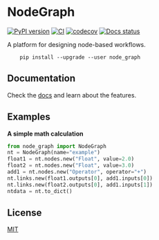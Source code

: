 # NodeGraph
[![PyPI version](https://badge.fury.io/py/node-graph.svg)](https://badge.fury.io/py/node-graph)
[![CI](https://github.com/scinode/node-graph/actions/workflows/ci.yaml/badge.svg)](https://github.com/scinode/node-graph/actions/workflows/ci.yaml)
[![codecov](https://codecov.io/gh/scinode/node-graph/branch/main/graph/badge.svg)](https://codecov.io/gh/scinode/node-graph)
[![Docs status](https://readthedocs.org/projects/node-graph/badge)](http://node-graph.readthedocs.io/)



A platform for designing node-based workflows.


```console
    pip install --upgrade --user node_graph
```


## Documentation
Check the [docs](https://node_graph.readthedocs.io/en/latest/) and learn about the features.

## Examples
**A simple math calculation**

```python
from node_graph import NodeGraph
nt = NodeGraph(name="example")
float1 = nt.nodes.new("Float", value=2.0)
float2 = nt.nodes.new("Float", value=3.0)
add1 = nt.nodes.new("Operator", operator="+")
nt.links.new(float1.outputs[0], add1.inputs[0])
nt.links.new(float2.outputs[0], add1.inputs[1])
ntdata = nt.to_dict()
```

## License
[MIT](http://opensource.org/licenses/MIT)
